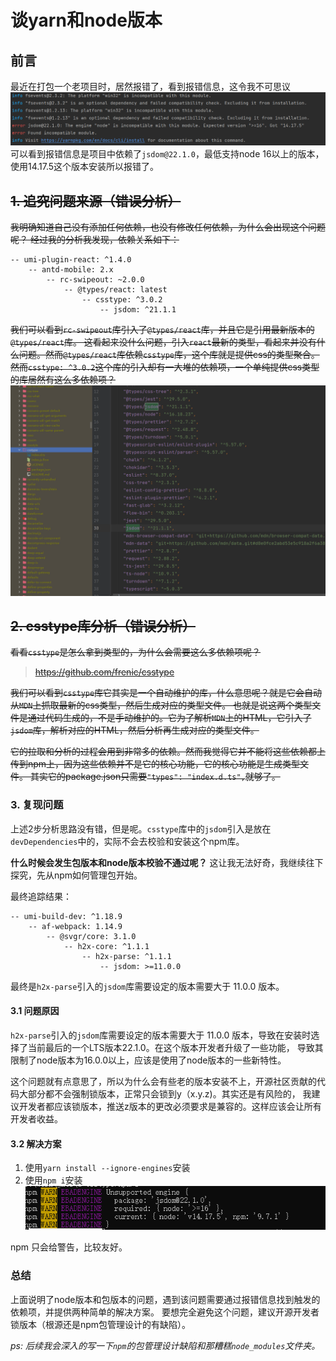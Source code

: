 # 谈yarn和node版本

## 前言
最近在打包一个老项目时，居然报错了，看到报错信息，这令我不可思议
![yarn-jsdom-node-version-error-1.png](./images/yarn-jsdom-node-version-error-1.png)
可以看到报错信息是项目中依赖了`jsdom@22.1.0`，最低支持node 16以上的版本，使用14.17.5这个版本安装所以报错了。

## ~~1. 追究问题来源（错误分析）~~
~~我明确知道自己没有添加任何依赖，也没有修改任何依赖，为什么会出现这个问题呢？
经过我的分析我发现，依赖关系如下：~~
```
-- umi-plugin-react: ^1.4.0
    -- antd-mobile: 2.x
        -- rc-swipeout: ~2.0.0
            -- @types/react: latest
                -- csstype: ^3.0.2
                    -- jsdom: ^21.1.1
```
~~我们可以看到`rc-swipeout`库引入了`@types/react`库，并且它是引用最新版本的`@types/react`库。
这看起来没什么问题，引入`react`最新的类型，看起来并没有什么问题。然而`@types/react`库依赖`csstype`库，这个库就是提供css的类型聚合。
然而`csstype: ^3.0.2`这个库的引入却有一大堆的依赖项，一个单纯提供css类型的库居然有这么多依赖项？~~
![yarn-jsdom-node-version-error-2.png](./images/yarn-jsdom-node-version-error-2.png)

## ~~2. csstype库分析（错误分析）~~
~~看看`csstype`是怎么拿到类型的，为什么会需要这么多依赖项呢？~~
> ~~https://github.com/frenic/csstype~~

~~我们可以看到`csstype`库它其实是一个自动维护的库，什么意思呢？就是它会自动从`MDN`上抓取最新的css类型，然后生成对应的类型文件。
也就是说这两个类型文件是通过代码生成的，不是手动维护的。它为了解析`MDN`上的HTML，它引入了`jsdom`库，解析对应的HTML，然后分析再生成对应的类型文件。~~

~~它的拉取和分析的过程会用到非常多的依赖。然而我觉得它并不能将这些依赖都上传到npm上，因为这些依赖并不是它的核心功能，它的核心功能是生成类型文件。
其实它的package.json只需要`"types": "index.d.ts",`就够了。~~

### 3. 复现问题
上述2步分析思路没有错，但是呢。`csstype`库中的`jsdom`引入是放在`devDependencies`中的，实际不会去校验和安装这个npm库。

**什么时候会发生包版本和node版本校验不通过呢？** 这让我无法好奇，我继续往下探究，先从npm如何管理包开始。

最终追踪结果：
```
-- umi-build-dev: ^1.18.9
    -- af-webpack: 1.14.9
        -- @svgr/core: 3.1.0
            -- h2x-core: ^1.1.1
                -- h2x-parse: ^1.1.1
                    -- jsdom: >=11.0.0
```
最终是`h2x-parse`引入的`jsdom`库需要设定的版本需要大于 11.0.0 版本。
#### 3.1 问题原因
`h2x-parse`引入的`jsdom`库需要设定的版本需要大于 11.0.0 版本，导致在安装时选择了当前最后的一个LTS版本22.1.0。在这个版本开发者升级了一些功能，
导致其限制了node版本为16.0.0以上，应该是使用了node版本的一些新特性。

这个问题就有点意思了，所以为什么会有些老的版本安装不上，开源社区贡献的代码大部分都不会强制锁版本，正常只会锁到y（x.y.z)。其实还是有风险的，
我建议开发者都应该锁版本，推送z版本的更改必须要求是兼容的。这样应该会让所有开发者收益。

#### 3.2 解决方案
1. 使用`yarn install --ignore-engines`安装
2. 使用`npm i`安装
![yarn-jsdom-node-version-error-3.png](./images/yarn-jsdom-node-version-error-3.png)

npm 只会给警告，比较友好。

### 总结
上面说明了node版本和包版本的问题，遇到该问题需要通过报错信息找到触发的依赖项，并提供两种简单的解决方案。
要想完全避免这个问题，建议开源开发者锁版本（根源还是npm包管理设计的有缺陷）。

*ps: 后续我会深入的写一下`npm`的包管理设计缺陷和那糟糕`node_modules`文件夹。*


